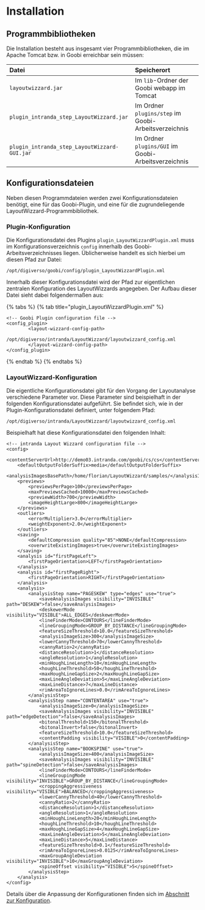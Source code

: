 # Installation

## Programmbibliotheken

Die Installation besteht aus insgesamt vier Programmbibliotheken, die im Apache Tomcat bzw. in Goobi erreichbar sein müssen:

| Datei | Speicherort |
| :--- | :--- |
| `layoutwizzard.jar` | Im `lib`-Ordner der Goobi webapp im Tomcat |
| `plugin_intranda_step_LayoutWizzard.jar` | Im Ordner `plugins/step` im Goobi-Arbeitsverzeichnis |
| `plugin_intranda_step_LayoutWizzard-GUI.jar` | Im Ordner `plugins/GUI` im Goobi-Arbeitsverzeichnis |

## Konfigurationsdateien

Neben diesen Programmdateien werden zwei Konfigurationsdateien benötigt, eine für das Goobi-Plugin, und eine für die zugrundeliegende LayoutWizzard-Programmbibliothek.

### Plugin-Konfiguration

Die Konfigurationsdatei des Plugins `plugin_LayoutWizzardPlugin.xml` muss im Konfigurationsverzeichnis `config` innerhalb des Goobi-Arbeitsverzeichnisses liegen. Üblicherweise handelt es sich hierbei um diesen Pfad zur Datei:

```text
/opt/digiverso/goobi/config/plugin_LayoutWizzardPlugin.xml
```

Innerhalb dieser Konfigurationsdatei wird der Pfad zur eigentlichen zentralen Konfiguration des LayoutWizzards angegeben. Der Aufbau dieser Datei sieht dabei folgendermaßen aus:

{% tabs %}
{% tab title="plugin\_LayoutWizzardPlugin.xml" %}
```markup
<!-- Goobi Plugin configuration file -->
<config_plugin>
        <layout-wizzard-config-path>
                /opt/digiverso/intranda/LayoutWizzard/layoutwizzard_config.xml
        </layout-wizzard-config-path>
</config_plugin>
```
{% endtab %}
{% endtabs %}

### LayoutWizzard-Konfiguration

Die eigentliche Konfigurationsdatei gibt für den Vorgang der Layoutanalyse verschiedene Parameter vor. Diese Parameter sind beispielhaft in der folgenden Konfigurationsdatei aufgeführt. Sie befindet sich, wie in der Plugin-Konfigurationsdatei definiert, unter folgendem Pfad:

```text
/opt/digiverso/intranda/LayoutWizzard/layoutwizzard_config.xml
```

Beispielhaft hat diese Konfigurationsdatei den folgenden Inhalt:

```markup
<!-- intranda Layout Wizzard configuration file -->
<config>
    <contentServerUrl>http://demo03.intranda.com/goobi/cs/cs</contentServerUrl>
    <defaultOutputFolderSuffix>media</defaultOutputFolderSuffix>
    <analysisImagesBasePath>/home/florian/LayoutWizzard/samples/</analysisImagesBasePath>
    <previews>
        <previewsPerPage>100</previewsPerPage>
        <maxPreviewsCached>10000</maxPreviewsCached>
        <previewWidth>700</previewWidth>
        <imageHeightLarge>800</imageHeightLarge>
    </previews>
    <outliers>
        <errorMultiplier>3.0</errorMultiplier>
        <weightExponent>2.0</weightExponent>
    </outliers>
    <saving>
        <defaultCompression quality="85">NONE</defaultCompression>
        <overwriteExistingImages>true</overwriteExistingImages>
    </saving>
    <analysis id="firstPageLeft">
        <firstPageOrientation>LEFT</firstPageOrientation>
    </analysis>
    <analysis id="firstPageRight">
        <firstPageOrientation>RIGHT</firstPageOrientation>
    </analysis>
    <analysis>
        <analysisStep name="PAGESKEW" type="edges" use="true">
            <saveAnalysisImages visibility="INVISIBLE" path="DESKEW">false</saveAnalysisImages>
            <deskewerMode visibility="VISIBLE">ALL_EDGES</deskewerMode>
            <lineFinderMode>CONTOURS</lineFinderMode>
            <lineGroupingMode>GROUP_BY_DISTANCE</lineGroupingMode>
            <featureSizeThreshold>10.0</featureSizeThreshold>
            <analysisImageSize>300</analysisImageSize>
            <lowerCannyThreshold>70</lowerCannyThreshold>
            <cannyRatio>2</cannyRatio>
            <distanceResolution>1</distanceResolution>
            <angleResolution>1</angleResolution>
            <minHoughLineLength>10</minHoughLineLength>
            <houghLineThreshold>50</houghLineThreshold>
            <maxHoughLineGapSize>2</maxHoughLineGapSize>
            <maxLineAngleDeviation>5</maxLineAngleDeviation>
            <maxLineDistance>7</maxLineDistance>
            <rimAreaToIgnoreLines>0.0</rimAreaToIgnoreLines>
        </analysisStep>
        <analysisStep name="CONTENTAREA" use="true">
            <analysisImageSize>0</analysisImageSize>
            <saveAnalysisImages visibility="INVISIBLE" path="edgeDetection">false</saveAnalysisImages>
            <bitonalThreshold>150</bitonalThreshold>
            <bitonalInvert>false</bitonalInvert>
            <featureSizeThreshold>10.0</featureSizeThreshold>
            <contentPadding visibility="VISIBLE">0</contentPadding>
        </analysisStep>
        <analysisStep name="BOOKSPINE" use="true">
            <analysisImageSize>400</analysisImageSize>
            <saveAnalysisImages visibility="INVISIBLE" path="spineDetection">false</saveAnalysisImages>
            <lineFinderMode>CONTOURS</lineFinderMode>
            <lineGroupingMode visibility="INVISIBLE">GROUP_BY_DISTANCE</lineGroupingMode>
            <croppingAggressiveness visibility="VISIBLE">BALANCED</croppingAggressiveness>
            <lowerCannyThreshold>40</lowerCannyThreshold>
            <cannyRatio>2</cannyRatio>
            <distanceResolution>1</distanceResolution>
            <angleResolution>1</angleResolution>
            <minHoughLineLength>20</minHoughLineLength>
            <houghLineThreshold>10</houghLineThreshold>
            <maxHoughLineGapSize>4</maxHoughLineGapSize>
            <maxLineAngleDeviation>5</maxLineAngleDeviation>
            <maxLineDistance>5</maxLineDistance>
            <featureSizeThreshold>0.1</featureSizeThreshold>
            <rimAreaToIgnoreLines>0.0125</rimAreaToIgnoreLines>
            <maxGroupAngleDeviation visibility="INVISIBLE">10</maxGroupAngleDeviation>
            <spineOffset visibility="VISIBLE">5</spineOffset>
        </analysisStep>
    </analysis>
</config>
```

Details über die Anpassung der Konfigurationen finden sich im [Abschnitt zur Konfiguration]().

